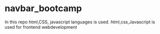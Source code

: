 # navbar_bootcamp
In this repo html,CSS, javascript languages is used. html,css,Javascript is used for frontend webdevelopment
